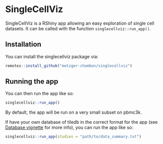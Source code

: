 
# SingleCellViz

SingleCellViz is a RShiny app allowing an easy exploration of single cell datasets. It can be called with the function `singlecellviz::run_app()`.

## Installation

You can install the singlecellviz package via:

```r
remotes::install_github("metzger-chambon/singlecellviz")
```

## Running the app 

You can then run the app like so:

```r
singlecellviz::run_app()
```

By default, the app will be run on a very small subset on pbmc3k.

If have your own database of tiledb in the correct format for the app (see [Database vignette](articles/database.html) for more info), you can run the app like so:

```r
singlecellviz::run_app(studies = "path/to/data_summary.txt")
```


